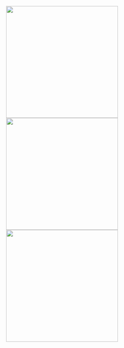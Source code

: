 <p align="center">
  <img width="300" src="https://media.tenor.com/6sabBfcb4poAAAAC/gojo-jujutsu-kaisen.gif" />
  <img width="300" src="https://res.cloudinary.com/dts5hyzdq/image/upload/f_auto,q_auto/qujibwr38cddeitj5gdf" />
  <img width="300" src="https://img.ifunny.co/images/2b718cbfae6eb9d54beb842b58563885dd1f8b345b0a8202e9c41f0aa8e37ccd_3.jpg" />
</p>

